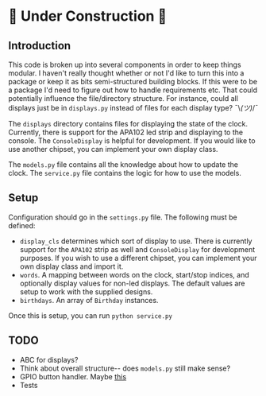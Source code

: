 # :construction: Under Construction :construction:

## Introduction
This code is broken up into several components in order to keep things modular. I haven't really thought whether or not I'd like to turn this into a package or keep it as bits semi-structured building blocks. If this were to be a package I'd need to figure out how to handle requirements etc. That could potentially influence the file/directory structure. For instance, could all displays just be in `displays.py` instead of files for each display type? ¯\\_(ツ)_/¯

The `displays` directory contains files for displaying the state of the clock. Currently, there is support for the APA102 led strip and displaying to the console. The `ConsoleDisplay` is helpful for development. If you would like to use another chipset, you can implement your own display class.

The `models.py` file contains all the knowledge about how to update the clock. The `service.py` file contains the logic for how to use the models.

## Setup
Configuration should go in the `settings.py` file. The following must be defined:

* `display_cls` determines which sort of display to use. There is currently support for the `APA102` strip as well and `ConsoleDisplay` for development purposes. If you wish to use a different chipset, you can implement your own display class and import it.
* `words`. A mapping between words on the clock, start/stop indices, and optionally display values for non-led displays. The default values are setup to work with the supplied designs.
* `birthdays`. An array of `Birthday` instances.

Once this is setup, you can run `python service.py`


## TODO
* ABC for displays?
* Think about overall structure-- does `models.py` still make sense?
* GPIO button handler. Maybe [this](https://github.com/gpiozero/gpiozero)
* Tests
